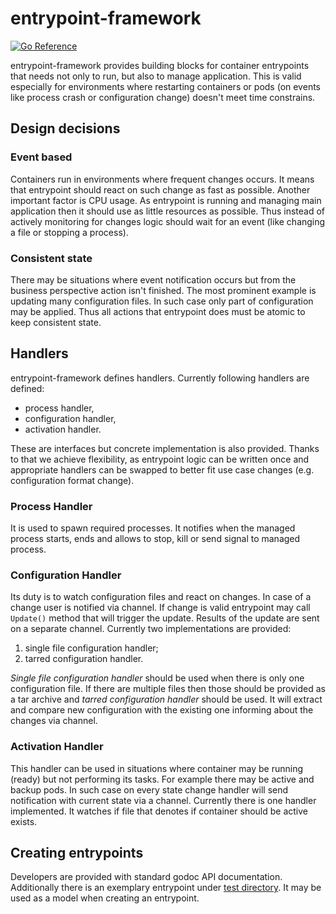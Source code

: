 # entrypoint-framework

[![Go Reference](https://pkg.go.dev/badge/github.com/k-lb/entrypoint-framework.svg)](https://pkg.go.dev/github.com/k-lb/entrypoint-framework)

entrypoint-framework provides building blocks for container entrypoints that needs not only to run, but also to manage application. This is valid especially for environments where restarting containers or pods (on events like process crash or configuration change) doesn't meet time constrains.

## Design decisions

### Event based

Containers run in environments where frequent changes occurs. It means that entrypoint should react on such change as fast as possible. Another important factor is CPU usage. As entrypoint is running and managing main application then it should use as little resources as possible. Thus instead of actively monitoring for changes logic should wait for an event (like changing a file or stopping a process).

### Consistent state

There may be situations where event notification occurs but from the business perspective action isn't finished. The most prominent example is updating many configuration files. In such case only part of configuration may be applied. Thus all actions that entrypoint does must be atomic to keep consistent state.

## Handlers

entrypoint-framework defines handlers. Currently following handlers are defined:
- process handler,
- configuration handler,
- activation handler.

These are interfaces but concrete implementation is also provided. Thanks to that we achieve flexibility, as entrypoint logic can be written once and appropriate handlers can be swapped to better fit use case changes (e.g. configuration format change).

### Process Handler

It is used to spawn required processes. It notifies when the managed process starts, ends and allows to stop, kill or send signal to managed process.

### Configuration Handler

Its duty is to watch configuration files and react on changes. In case of a change user is notified via channel. If change is valid entrypoint may call `Update()` method that will trigger the update. Results of the update are sent on a separate channel. Currently two implementations are provided:
1. single file configuration handler;
2. tarred configuration handler.

*Single file configuration handler* should be used when there is only one configuration file. If there are multiple files then those should be provided as a tar archive and *tarred configuration handler* should be used. It will extract and compare new configuration with the existing one informing about the changes via channel.

### Activation Handler

This handler can be used in situations where container may be running (ready) but not performing its tasks. For example there may be active and backup pods. In such case on every state change handler will send notification with current state via a channel. Currently there is one handler implemented. It watches if file that denotes if container should be active exists.

## Creating entrypoints

Developers are provided with standard godoc API documentation. Additionally there is an exemplary entrypoint under [test directory](https://github.com/k-lb/entrypoint-framework/tree/main/test). It may be used as a model when creating an entrypoint.
